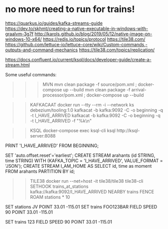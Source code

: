 # no more need to run for trains!

https://quarkus.io/guides/kafka-streams-guide
https://dev.to/skhmt/creating-a-native-executable-in-windows-with-graalvm-3g7f
http://karols.github.io/blog/2019/05/12/native-image-on-windows-10-x64/
https://redis.io/topics/protocol
https://tile38.com/
https://github.com/lettuce-io/lettuce-core/wiki/Custom-commands,-outputs-and-command-mechanics
https://tile38.com/topics/replication/

https://docs.confluent.io/current/ksql/docs/developer-guide/create-a-stream.html

Some useful commands:

>>> MVN
mvn clean package -f source/pom.xml ; docker-compose up --build
mvn clean package -f arrival-processor/pom.xml ; docker-compose up --build


>> KAFKACAAT
docker run --tty --rm -i --network ks debezium/tooling:1.0
kafkacat -b kafka:9092 -C -o beginning -q -t I_HAVE_ARRIVED
kafkacat -b kafka:9092 -C -o beginning -q -t I_HAVE_ARRIVED -f "%k\n"

 
>> KSQL
docker-compose exec ksql-cli ksql http://ksql-server:8088

PRINT 'I_HAVE_ARRIVED' FROM BEGINNING;

SET 'auto.offset.reset'='earliest';
CREATE STREAM arahants (id STRING, time STRING) WITH (KAFKA_TOPIC = 'I_HAVE_ARRIVED', VALUE_FORMAT = 'JSON');
CREATE STREAM I_AM_HOME AS SELECT id, time as moment FROM arahants PARTITION BY id;


>> TILE38
docker run --net=host -it tile38/tile38 tile38-cli
SETHOOK trains_at_stations kafka://kafka:9092/I_HAVE_ARRIVED NEARBY trains FENCE ROAM stations * 10

SET stations JV POINT 33.01 -115.01
SET trains FOO123BAR FIELD SPEED 90 POINT 33.01 -115.01

SET trains 123 FIELD SPEED 90 POINT 33.01 -115.01